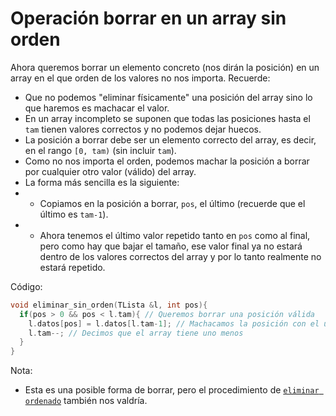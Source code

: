 # Operación borrar en un array sin orden

Ahora queremos borrar un elemento concreto (nos dirán la posición) en un array en el que orden de los valores no nos importa. Recuerde:
* Que no podemos "eliminar físicamente" una posición del array sino lo que haremos es machacar el valor.
* En un array incompleto se suponen que todas las posiciones hasta el `tam` tienen valores correctos y no podemos dejar huecos.
* La posición a borrar debe ser un elemento correcto del array, es decir, en el rango `[0, tam)` (sin incluir `tam`). 
* Como no nos importa el orden, podemos machar la posición a borrar por cualquier otro valor (válido) del array.
* La forma más sencilla es la siguiente:
* * Copiamos en la posición a borrar, `pos`, el último (recuerde que el último es `tam-1`).
* * Ahora tenemos el último valor repetido tanto en `pos` como al final, pero como hay que bajar el tamaño, ese valor final ya no estará dentro de los valores correctos del array y por lo tanto realmente no estará repetido.

Código:
```cpp
void eliminar_sin_orden(TLista &l, int pos){
  if(pos > 0 && pos < l.tam){ // Queremos borrar una posición válida
    l.datos[pos] = l.datos[l.tam-1]; // Machacamos la posición con el último
    l.tam--; // Decimos que el array tiene uno menos
  }
}
```
Nota:
* Esta es una posible forma de borrar, pero el procedimiento de [`eliminar ordenado`](borrar-ordenado.md) también nos valdría.
    
